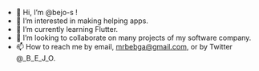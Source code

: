 - 👋 Hi, I’m @bejo-s !
- 👀 I’m interested in making helping apps.
- 🌱 I’m currently learning Flutter.
- 💞️ I’m looking to collaborate on many projects of my software company.
- 📫 How to reach me by email, mrbebga@gmail.com, or by Twitter @_B_E_J_O.

<!---
beejoos/beejoos is a ✨ special ✨ repository because its `README.md` (this file) appears on your GitHub profile.
You can click the Preview link to take a look at your changes.
--->
